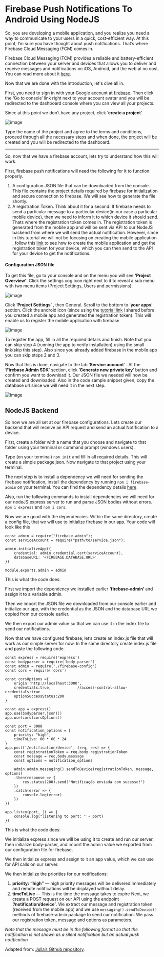# Firebase Push Notifications To Android Using NodeJS
So, you are developing a mobile application, and you realize you need a way to communicate to your users in a quick, cost-efficient way. At this point, I’m sure you have thought about push notifications. That’s where Firebase Cloud Messaging (FCM) comes in.

Firebase Cloud Messaging (FCM) provides a reliable and battery-efficient connection between your server and devices that allows you to deliver and receive messages and notifications on iOS, Android, and the web at no cost. You can read more about it [here](https://firebase.google.com/products/cloud-messaging/).

Now that we are done with the introduction, let's dive all in.

First, you need to sign in with your Google account at [firebase](http://firebase.google.com/). Then click the ‘Go to console’ link right next to your account avatar and you will be redirected to the dashboard console where you can view all your projects.

Since at this point we don’t have any project, click ‘**create a project**’

![image](https://user-images.githubusercontent.com/73944895/191836551-4e8783c7-7224-433b-8598-e4e41b0fd0de.png)

Type the name of the project and agree to the terms and conditions, proceed through all the necessary steps and when done, the project will be created and you will be redirected to the dashboard.

***

So, now that we have a firebase account, lets try to understand how this will work.

First, firebase push notifications will need the following for it to function properly.

1. A configuration JSON file that can be downloaded from the console. This file contains the project details required by firebase for initialization and secure connection to firebase. We will see how to generate the file shortly.
2. A registration Token. Think about it for a second. If firebase needs to send a particular message to a particular device(in our case a particular mobile device), then we need to inform it to which device it should send. Thats where the registration token comes in. The registration token is generated from the mobile app and will be sent via API to our NodeJS backend from where we will send the actual notification. However, since in this tutorial we will not be focusing on creating the mobile application , follow this [link](https://www.androidauthority.com/android-push-notifications-with-firebase-cloud-messaging-925075/) to see how to create the mobile application and get the registration token for your device, which you can then send to the API for your device to get the notifications.
#### Configuration JSON file

To get this file, go to your console and on the menu you will see **‘Project Overview’**. Click the settings cog icon right next to it to reveal a sub menu with two menu items (Project Settings, Users and permissions).

![image](https://user-images.githubusercontent.com/73944895/191838159-a18e98d7-5a33-4504-94c2-3fa08ac3d821.png)

Click ‘**Project Settings**’ , then General. Scroll to the bottom to ‘**your apps**’ section. Click the android icon (since using the [tutorial link](https://www.androidauthority.com/android-push-notifications-with-firebase-cloud-messaging-925075/) i shared before you created a mobile app and generated the registration token). This will enable us to register the mobile application with firebase.

![image](https://user-images.githubusercontent.com/73944895/191838543-65205b6c-c413-40e7-9cfc-81657ca4b6b9.png)

To register the app, fill in all the required details and finish. Note that you can skip step 4 (running the app to verify installation) using the small link(skip this step). Also since you already added firebase in the mobile app you can skip steps 2 and 3.

Now that this is done, navigate to the tab ‘**Service account**’ . At the ‘**Firebase Admin SDK**’ section, click ‘**Generate new private key**’ button and confirm you want to download it. Our JSON file we needed will now be created and downloaded. Also in the code sample snippet given, copy the database url since we will need it in the next step.

![image](https://user-images.githubusercontent.com/73944895/191838711-6824af66-e985-4c84-8664-d97dd48825c1.png)

## NodeJS Backend
So now we are all set at our firebase configurations. Lets create our backend that will receive an API request and send an actual Notification to a device.

First, create a folder with a name that you choose and navigate to that folder using your terminal or command prompt (windows users).

Type (on your terminal) `npm init` and fill in all required details. This will create a simple package.json. Now navigate to that project using your terminal.

The next step is to install a dependency we will need for sending the firebase notification, install the dependency by running `npm i firebase-admin` on your terminal. You can find the dependency details [here](https://www.npmjs.com/package/firebase-admin).

Also, run the following commands to install dependencies we will need for our nodeJS express server to run and parse JSON bodies without errors. `npm i express` and `npm i cors`.

Now we are good with the dependencies. Within the same directory, create a config file, that we will use to initialize firebase in our app. Your code will look like this

```
const admin = require("firebase-admin");
const serviceAccount = require("path/to/service.json");

admin.initializeApp({
    credential: admin.credential.cert(serviceAccount),
    databaseURL: '<FIREBASE.DATABASE.URL>'
})

module.exports.admin = admin
```

This is what the code does:

First we import the dependency we installed earlier **‘firebase-admin’** and assign it to a variable admin.

Then we import the JSON file we downloaded from our console earlier and initialize our app, with the credential as the JSON and the database URL we copied from our console earlier.

We then export our admin value so that we can use it in the index file to send our notifications.

Now that we have configured firebase, let’s create an index.js file that will work as our simple server for now. In the same directory create index.js file and paste the following code.

```
const express = require('express')
const bodyparser = require('body-parser')
const admin = require('./firebase-config')
const cors = require('cors')

const corsOptions ={
    origin:'http://localhost:3000', 
    credentials:true,            //access-control-allow-credentials:true
    optionSuccessStatus:200
}

const app = express()
app.use(bodyparser.json())
app.use(cors(corsOptions))

const port = 3000
const notification_options = {
    priority: "high",
    timeToLive: 60 * 60 * 24
}
app.post('/notification/device', (req, res) => {
    const registrationToken = req.body.registrationToken
    const message = req.body.message
    const options = notification_options

    admin.admin.messaging().sendToDevice(registrationToken, message, options)
    .then(response => {
        res.status(200).send("Notificação enviada com sucesso!")
    })
    .catch(error => {
        console.log(error)
    })
})

app.listen(port, () => {
    console.log("listening to port: " + port)
})
```

This is what the code does:

We initialize express since we will be using it to create and run our server, then initialize body-parser, and import the admin value we exported from our configuration file for firebase.

We then initialize express and assign to it an app value, which we can use for API calls on our server.

We then initialize the priorities for our notifications:

1. **priority: “high”** — high priority messages will be delivered immediately and remote notifications will be displayed without delay.
2. **timeToLive** — This is the time the message takes to expire
Next, we create a POST request on our API using the endpoint **‘/notification/device’**. We extract our message and registration token (received from the mobile app) and we use `messaging().sendToDevice()` methods of firebase-admin package to send our notification. We pass our registration token, message and options as parameters.

*Note that the message must be in the following format so that the notification is not shown as a silent notification but an actual push notification*

Adapted from: [Julla’s Github repository](https://github.com/Julla-inc/firebase-nodejs).
